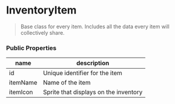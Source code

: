 # InventoryItem
> Base class for every item. Includes all the data every item will collectively share.

### Public Properties
|name|description|
|----|-----------|
|id|Unique identifier for the item|
|itemName|Name of the item|
|itemIcon|Sprite that displays on the inventory|
